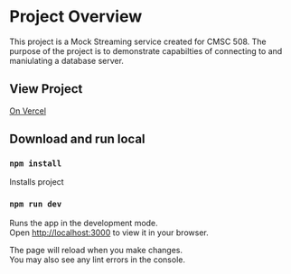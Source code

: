 # Project Overview
This project is a Mock Streaming service created for CMSC 508. 
The purpose of the project is to demonstrate capabilties of connecting to and maniulating a database server.

## View Project
[On Vercel](https://vercel.com/matts-projects-6c5395e7/cmsc508-project)

## Download and run local
### `npm install`
Installs project

### `npm run dev`

Runs the app in the development mode.\
Open [http://localhost:3000](http://localhost:3000) to view it in your browser.

The page will reload when you make changes.\
You may also see any lint errors in the console.
